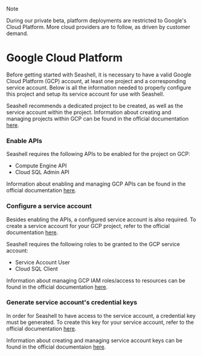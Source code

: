 
> [!NOTE]
> During our private beta, platform deployments are restricted to Google's Cloud Platform. More cloud providers are to follow, as driven by customer demand.

# Google Cloud Platform

Before getting started with Seashell, it is necessary to have a valid Google Cloud Platform (GCP) account, at least one project and a corresponding service account. Below is all the information needed to properly configure this project and setup its service account for use with Seashell.

Seashell recommends a dedicated project to be created, as well as the service account within the project. Information about creating and managing projects within GCP can be found in the official documentation [here](https://cloud.google.com/resource-manager/docs/creating-managing-projects).


### Enable APIs
Seashell requires the following APIs to be enabled for the project on GCP:
- Compute Engine API
- Cloud SQL Admin API

Information about enabling and managing GCP APIs can be found in the official documentation [here](https://cloud.google.com/apis/docs/getting-started#enabling_apis).

### Configure a service account
Besides enabling the APIs, a configured service account is also required. To create a service account for your GCP project, refer to the official documentation [here](https://cloud.google.com/iam/docs/creating-managing-service-accounts#creating).

Seashell requires the following roles to be granted to the GCP service account:
- Service Account User
- Cloud SQL Client

Information about managing GCP IAM roles/access to resources can be found in the official documentation [here](https://cloud.google.com/iam/docs/granting-changing-revoking-access).

### Generate service account's credential keys
In order for Seashell to have access to the service account, a credential key must be generated. To create this key for your service account, refer to the official documentation [here](https://cloud.google.com/iam/docs/creating-managing-service-account-keys#creating_service_account_keys).

Information about creating and managing service account keys can be found in the official documentaion [here](https://cloud.google.com/iam/docs/creating-managing-service-account-keys).
